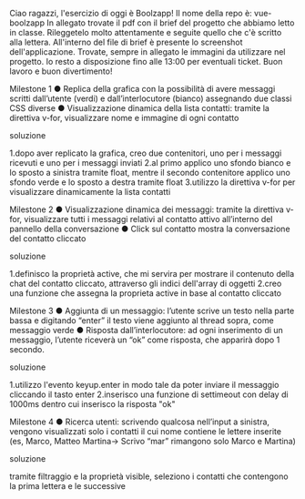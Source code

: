  Ciao ragazzi, l'esercizio di oggi è Boolzapp! Il nome della repo è: vue-boolzapp
In allegato trovate il pdf con il brief del progetto che abbiamo letto in classe. Rileggetelo molto attentamente e seguite quello che c'è scritto alla lettera. All'interno del file di brief è presente lo screenshot dell'applicazione. Trovate, sempre in allegato le immagini da utilizzare nel progetto. Io resto a disposizione fino alle 13:00 per eventuali ticket.
Buon lavoro e buon divertimento!

 Milestone 1
 ● Replica della grafica con la possibilità di avere messaggi scritti dall’utente (verdi) e
 dall’interlocutore (bianco) assegnando due classi CSS diverse
 ● Visualizzazione dinamica della lista contatti: tramite la direttiva v-for, visualizzare
 nome e immagine di ogni contatto

 soluzione

 1.dopo aver replicato la grafica, creo due contenitori, uno per i messaggi ricevuti e uno per i messaggi inviati
 2.al primo applico uno sfondo bianco e lo sposto a sinistra tramite float, mentre il secondo contenitore applico uno sfondo verde e lo sposto a destra tramite float
 3.utilizzo la direttiva v-for per visualizzare dinamicamente la lista contatti 

  Milestone 2
 ● Visualizzazione dinamica dei messaggi: tramite la direttiva v-for, visualizzare tutti i
 messaggi relativi al contatto attivo all’interno del pannello della conversazione
 ● Click sul contatto mostra la conversazione del contatto cliccato

 soluzione

 1.definisco la proprietà active, che mi servira per mostrare il contenuto della chat del contatto cliccato, attraverso gli indici dell'array di oggetti
 2.creo una funzione che assegna la proprieta active in base al contatto cliccato

 Milestone 3
 ● Aggiunta di un messaggio: l’utente scrive un testo nella parte bassa e digitando
 “enter” il testo viene aggiunto al thread sopra, come messaggio verde
 ● Risposta dall’interlocutore: ad ogni inserimento di un messaggio, l’utente riceverà
 un “ok” come risposta, che apparirà dopo 1 secondo.

soluzione

1.utilizzo l'evento keyup.enter in modo tale da poter inviare il messaggio cliccando il tasto enter 
2.inserisco una funzione di settimeout con delay di 1000ms dentro cui inserisco la risposta "ok"

Milestone 4
 ● Ricerca utenti: scrivendo qualcosa nell’input a sinistra, vengono visualizzati solo i
 contatti il cui nome contiene le lettere inserite (es, Marco, Matteo Martina-> Scrivo
 “mar” rimangono solo Marco e Martina)

 soluzione

 tramite filtraggio e la proprietà visible, seleziono i contatti che contengono la prima lettera e le successive